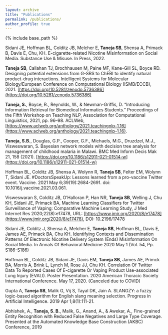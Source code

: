 ```yaml
---
layout: archive
title: "Publications"
permalink: /publications/
author_profile: true
---
```


{% include base_path %}

Sidani JE, Hoffman BL, Colditz JB, Melcher E, **Taneja SB**, Shensa A, Primack B, Davis E, Chu, KH. E-cigarette-related Nicotine Misinformation on Social Media. Substance Use & Misuse. In Press, 2022.

**Taneja SB**, Callahan TJ, Brochhausen M, Paine MF, Kane-Gill SL, Boyce RD. Designing potential extensions from G-SRS to ChEBI to identify natural product-drug interactions. Intelligent Systems for Molecular Biology/European Conference on Computational Biology (ISMB/ECCB), 2021. [https://doi.org/10.5281/zenodo.5736386](https://doi.org/10.5281/zenodo.5736386)

**Taneja, S.**, Boyce, R., Reynolds, W., & Newman-Griffis, D. “Introducing Information Retrieval for Biomedical Informatics Students.” Proceedings of the Fifth Workshop on Teaching NLP, Association for Computational Linguistics, 2021, pp. 96–98. ACLWeb, [https://www.aclweb.org/anthology/2021.teachingnlp-1.16](https://www.aclweb.org/anthology/2021.teachingnlp-1.16).

**Taneja, S.B.**, Douglas, G.P., Cooper, G.F., Michaels, M.G., Druzdzel, M.J., Visweswaran, S. Bayesian network models with decision tree analysis for management of childhood malaria in Malawi. BMC Med Inform Decis Mak 21, 158 (2021). [https://doi.org/10.1186/s12911-021-01514-w](https://doi.org/10.1186/s12911-021-01514-w)

Hoffman BL, Colditz JB, Shensa A, Wolynn R, **Taneja SB**, Felter EM, Wolynn T, Sidani JE. #DoctorsSpeakUp: Lessons learned from a pro-vaccine Twitter event. Vaccine. 2021 May 6;39(19):2684-2691. doi: 10.1016/j.vaccine.2021.03.061.

Visweswaran S, Colditz JB, O’Halloran P, Han NR, **Taneja SB**, Welling J, Chu KH, Sidani JE, Primack BA, Machine Learning Classifiers for Twitter Surveillance of Vaping: Comparative Machine Learning Study, J Med Internet Res 2020;22(8):e17478, URL: [https://www.jmir.org/2020/8/e17478](https://www.jmir.org/2020/8/e17478), DOI: 10.2196/17478

Sidani JE, Colditz J, Shensa A, Melcher E, **Taneja SB**, Hoffman BL, Davis E, James AE, Primack BA, Chu KH. Identifying Contexts and Dissemination Patterns Of Electronic Nicotine Delivery System (Ends) Misinformation On Social Media. In Annals Of Behavioral Medicine 2020 May 1 (Vol. 54, Pp. S186-S186)

Hoffman BL, Colditz JB, Sidani JE, Davis EM, **Taneja SB**, James AE, Primck BA, Morris A, Brink L, Lynch M, Rose JJ, Chu KH. Correlation Of Twitter Data To Reported Cases Of E-cigarette Or Vaping Product Use-associated Lung Injury (EVALI). Poster Presentation. 2020 American Thoracic Society International Conference. May 17, 2020. (Canceled due to COVID)

Gupta A, **Taneja SB**, Malik G, Vij S, Tayal DK, Jain A. SLANGZY: a fuzzy logic-based algorithm for English slang meaning selection. Progress in Artificial Intelligence. 2019 Apr 1;8(1):111-21.

Abhishek, A., **Taneja, S. B.**, Malik, G., Anand, A., & Awekar, A., Fine-grained Entity Recognition with Reduced False Negatives and Large Type Coverage. Presented at the Automated Knowledge Base Construction (AKBC) Conference, 2019